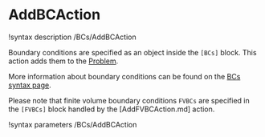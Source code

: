 # AddBCAction

!syntax description /BCs/AddBCAction

Boundary conditions are specified as an object inside the `[BCs]` block.
This action adds them to the [Problem](syntax/Problem/index.md).

More information about boundary conditions can be found on the [BCs syntax page](syntax/BCs/index.md).

Please note that finite volume boundary conditions `FVBCs` are specified in the `[FVBCs]` block handled
by the [AddFVBCAction.md] action.

!syntax parameters /BCs/AddBCAction
